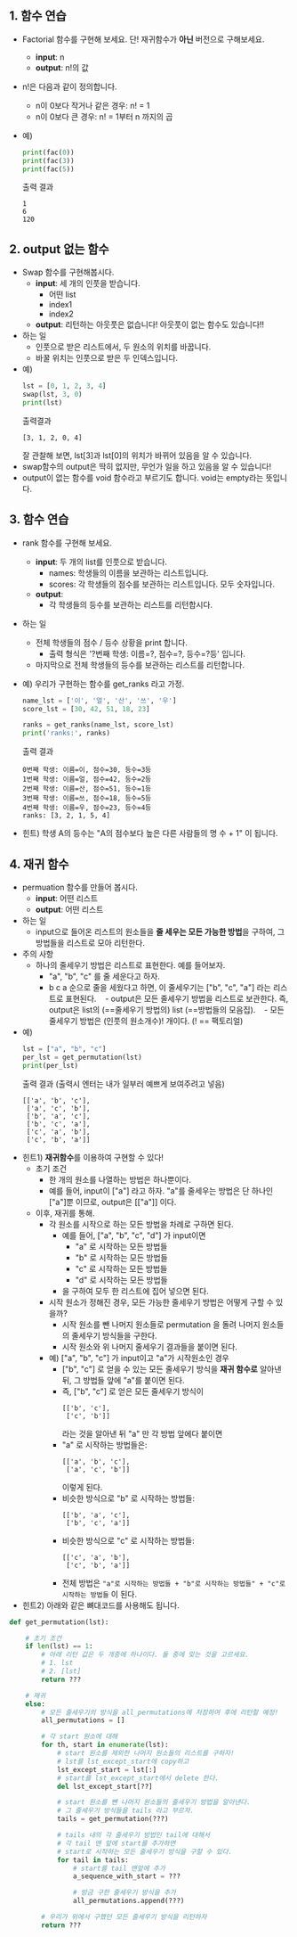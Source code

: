 ## 1. 함수 연습
- Factorial 함수를 구현해 보세요. 단! 재귀함수가 **아닌** 버전으로 구해보세요.
    - **input**: n
    - **output**: n!의 값

- n!은 다음과 같이 정의합니다.
    - n이 0보다 작거나 같은 경우: n! = 1
    - n이 0보다 큰 경우: n! = 1부터 n 까지의 곱

- 예) 
    ```python
    print(fac(0))
    print(fac(3))
    print(fac(5))
    ```
    출력 결과
    ```
    1
    6
    120
    ```

## 2. output 없는 함수
- Swap 함수를 구현해봅시다. 
    - **input**: 세 개의 인풋을 받습니다.
        - 어떤 list
        - index1
        - index2
    - **output**: 리턴하는 아웃풋은 없습니다! 아웃풋이 없는 함수도 있습니다!!
- 하는 일
    - 인풋으로 받은 리스트에서, 두 원소의 위치를 바꿉니다.
    - 바꿀 위치는 인풋으로 받은 두 인덱스입니다.
- 예)
    ```python
    lst = [0, 1, 2, 3, 4]
    swap(lst, 3, 0)
    print(lst)
    ```
    출력결과
    ```
    [3, 1, 2, 0, 4]
    ```
    잘 관찰해 보면, lst[3]과 lst[0]의 위치가 바뀌어 있음을 알 수 있습니다. 
- swap함수의 output은 딱히 없지만, 무언가 일을 하고 있음을 알 수 있습니다!
- output이 없는 함수를 void 함수라고 부르기도 합니다. void는 empty라는 뜻입니다.

## 3. 함수 연습
- rank 함수를 구현해 보세요.
    - **input**: 두 개의 list를 인풋으로 받습니다.
        - names: 학생들의 이름을 보관하는 리스트입니다.
        - scores: 각 학생들의 점수를 보관하는 리스트입니다. 모두 숫자입니다.
    - **output**: 
        - 각 학생들의 등수를 보관하는 리스트를 리턴합시다.
- 하는 일
    - 전체 학생들의 점수 / 등수 상황을 print 합니다.
        - 출력 형식은 '?번째 학생: 이름=?, 점수=?, 등수=?등' 입니다.
    - 마지막으로 전체 학생들의 등수를 보관하는 리스트를 리턴합니다.

- 예) 우리가 구현하는 함수를 get_ranks 라고 가정.
    ```python
    name_lst = ['이', '얼', '산', '쓰', '우']
    score_lst = [30, 42, 51, 18, 23]

    ranks = get_ranks(name_lst, score_lst)
    print('ranks:', ranks)
    ```
    출력 결과
    ```
    0번째 학생: 이름=이, 점수=30, 등수=3등
    1번째 학생: 이름=얼, 점수=42, 등수=2등
    2번째 학생: 이름=산, 점수=51, 등수=1등
    3번째 학생: 이름=쓰, 점수=18, 등수=5등
    4번째 학생: 이름=우, 점수=23, 등수=4등
    ranks: [3, 2, 1, 5, 4]
    ```
    
- 힌트) 학생 A의 등수는 "A의 점수보다 높은 다른 사람들의 명 수 + 1" 이 됩니다.

## 4. 재귀 함수
- permuation 함수를 만들어 봅시다.
    - **input**: 어떤 리스트
    - **output**: 어떤 리스트
- 하는 일
    - input으로 들어온 리스트의 원소들을 **줄 세우는 모든 가능한 방법**을 구하여, 그 방법들을 리스트로 모아 리턴한다.
- 주의 사항
    - 하나의 줄세우기 방법은 리스트로 표현한다. 예를 들어보자.
        - "a", "b", "c" 를 줄 세운다고 하자.
        - b c a 순으로 줄을 세웠다고 하면, 이 줄세우기는 ["b", "c", "a"] 라는 리스트로 표현된다.
    - output은 모든 줄세우기 방법을 리스트로 보관한다. 즉, output은 list의 (==줄세우기 방법의) list (==방법들의 모음집).
    - 모든 줄세우기 방법은 (인풋의 원소개수)! 개이다. (! == 팩토리얼)
- 예)
    ```python
    lst = ["a", "b", "c"]
    per_lst = get_permutation(lst)
    print(per_lst)
    ```
    출력 결과 (출력시 엔터는 내가 일부러 예쁘게 보여주려고 넣음)
    ```
    [['a', 'b', 'c'],
     ['a', 'c', 'b'],
     ['b', 'a', 'c'],
     ['b', 'c', 'a'],
     ['c', 'a', 'b'],
     ['c', 'b', 'a']]
    ```
- 힌트1) **재귀함수**를 이용하여 구현할 수 있다!
    - 초기 조건
        - 한 개의 원소를 나열하는 방법은 하나뿐이다.
        - 예를 들어, input이 ["a"] 라고 하자. "a"를 줄세우는 방법은 단 하나인 ["a"]뿐 이므로, output은 [["a"]] 이다.
    - 이후, 재귀를 통해.
        - 각 원소를 시작으로 하는 모든 방법을 차례로 구하면 된다.
            - 예를 들어, ["a", "b", "c", "d"] 가 input이면 
                - "a" 로 시작하는 모든 방법들 
                - "b" 로 시작하는 모든 방법들 
                - "c" 로 시작하는 모든 방법들 
                - "d" 로 시작하는 모든 방법들 
            - 을 구하여 모두 한 리스트에 집어 넣으면 된다.
        - 시작 원소가 정해진 경우, 모든 가능한 줄세우기 방법은 어떻게 구할 수 있을까?
            - 시작 원소를 뺀 나머지 원소들로 permutation 을 돌려 나머지 원소들의 줄세우기 방식들을 구한다.
            - 시작 원소와 위 나머지 줄세우기 결과들을 붙이면 된다.
        - 예) ["a", "b", "c"] 가 input이고 "a"가 시작원소인 경우
            - ["b", "c"] 로 얻을 수 있는 모든 줄세우기 방식을 **재귀 함수로** 알아낸 뒤, 그 방법들 앞에 "a"를 붙이면 된다.
            - 즉, ["b", "c"] 로 얻은 모든 줄세우기 방식이
                ```
                [['b', 'c'],
                 ['c', 'b']]
                ```
                라는 것을 알아낸 뒤 "a" 만 각 방법 앞에다 붙이면
            - "a" 로 시작하는 방법들은:
                ```
                [['a', 'b', 'c'],
                 ['a', 'c', 'b']]
                ```
                이렇게 된다.
            - 비슷한 방식으로 "b" 로 시작하는 방법들:
                ```
                [['b', 'a', 'c'],
                 ['b', 'c', 'a']]
                ```
            - 비슷한 방식으로 "c" 로 시작하는 방법들:
                ```
                [['c', 'a', 'b'],
                 ['c', 'b', 'a']]
                ```
            - 전체 방법은 `"a"로 시작하는 방법들 + "b"로 시작하는 방법들" + "c"로 시작하는 방법들` 이 된다.
- 힌트2) 아래와 같은 뼈대코드를 사용해도 됩니다.
```python
def get_permutation(lst):

    # 초기 조건
    if len(lst) == 1:
        # 아래 리턴 값은 두 개중에 하나이다. 둘 중에 맞는 것을 고르세요.
        # 1. lst
        # 2. [lst]
        return ???

    # 재귀
    else:
        # 모든 줄세우기의 방식을 all_permutations에 저장하여 후에 리턴할 예정!
        all_permutations = []

        # 각 start 원소에 대해
        for th, start in enumerate(lst):
            # start 원소를 제외한 나머지 원소들의 리스트를 구하자!
            # lst를 lst_except_start에 copy하고
            lst_except_start = lst[:] 
            # start를 lst_except_start에서 delete 한다.
            del lst_except_start[??]

            # start 원소를 뺀 나머지 원소들의 줄세우기 방법을 알아낸다.
            # 그 줄세우기 방식들을 tails 라고 부르자.
            tails = get_permutation(???)

            # tails 내의 각 줄세우기 방법인 tail에 대해서 
            # 각 tail 맨 앞에 start를 추가하면 
            # start로 시작하는 모든 줄세우기 방식을 구할 수 있다.
            for tail in tails:
                # start를 tail 맨앞에 추가 
                a_sequence_with_start = ???

                # 방금 구한 줄세우기 방식을 추가
                all_permutations.append(???)

        # 우리가 위에서 구했던 모든 줄세우기 방식을 리턴하자
        return ???
```
